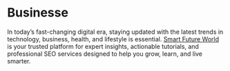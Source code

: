# Businesse
In today’s fast-changing digital era, staying updated with the latest trends in technology, business, health, and lifestyle is essential. <a href="https://www.smartfutureworld.com/">Smart Future World</a> is your trusted platform for expert insights, actionable tutorials, and professional SEO services designed to help you grow, learn, and live smarter.
